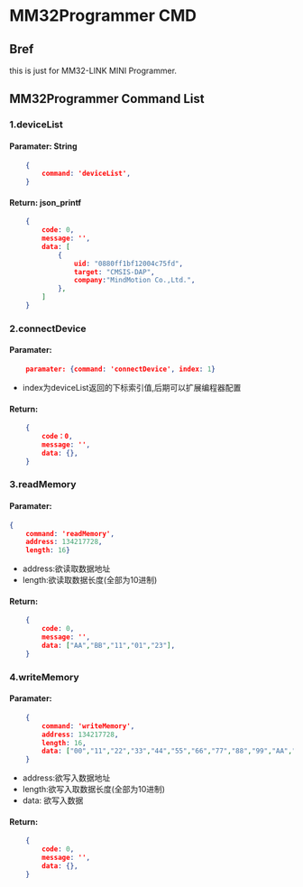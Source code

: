 # MM32Programmer CMD

## Bref

this is just for MM32-LINK MINI Programmer.


## MM32Programmer Command List

### 1.deviceList

#### Paramater: String
```json		
    {
		command: 'deviceList',
	}
```

#### Return: json_printf
```json	
	{
		code: 0,
		message: '',
		data: [
			{
				uid: "0880ff1bf12004c75fd",
				target: "CMSIS-DAP",
				company:"MindMotion Co.,Ltd.",
			},
		]
	}
```

### 2.connectDevice
#### Paramater:
```json	
	paramater: {command: 'connectDevice', index: 1} 
```

- index为deviceList返回的下标索引值,后期可以扩展编程器配置
#### Return:
```json	
	{
		code：0,
		message: '',
		data: {},
	}
```

### 3.readMemory
#### Paramater:
```json	
{
    command: 'readMemory', 
    address: 134217728, 
    length: 16}
```
	
- address:欲读取数据地址
- length:欲读取数据长度(全部为10进制)
#### Return:
```json	
    {
		code: 0,
		message: '',
		data: ["AA","BB","11","01","23"],
	}
```

### 4.writeMemory
#### Paramater:
```json
    {
	    command: 'writeMemory',
	    address: 134217728, 
	    length: 16,
	    data: ["00","11","22","33","44","55","66","77","88","99","AA","BB","CC","DD","EE","FF"],
    }
```

- address:欲写入数据地址
- length:欲写入取数据长度(全部为10进制)
- data: 欲写入数据
#### Return:
```json
	{
		code: 0,
		message: '',
		data: {},
	}
```